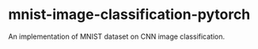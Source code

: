 # mnist-image-classification-pytorch
An implementation of MNIST dataset on CNN image classification.
